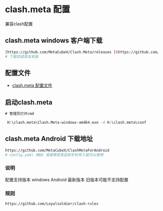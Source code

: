 # clash.meta 配置

兼容clash配置

## clash.meta windows 客户端下载

```bash
[https://github.com/MetaCubeX/Clash.Meta/releases ](https://github.com/MetaCubeX/Clash.Meta/releases)
# 下载完成双击安装
```

## 配置文件

* [clash.meta 配置文件](./config.yaml)

## 启动clash.meta

```cmd
# 管理员打开cmd

 H:\clash.meta\Clash.Meta-windows-amd64.exe -d H:\clash.meta\conf

```

## clash.meta Android 下载地址

```bash
https://github.com/MetaCubeX/ClashMetaForAndroid
# config.yaml 用QQ 或者微信发送到手机导入就可以使用
```

### 说明

配置支持版本 windows Android 最新版本 旧版本可能不支持配置

### 规则

```bash
https://github.com/Loyalsoldier/clash-rules
```
